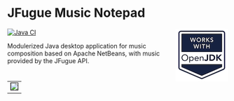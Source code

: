 # JFugue Music Notepad
[![Java CI](https://github.com/hdrhistogram/hdrhistogram/workflows/Java%20CI/badge.svg)](https://github.com/geertjanw/jmn/actions)
<img align="right" width="120" height="120" src="https://github.com/geertjanw/jmn/blob/master/www/WorksWithOpenJDK1.png">

Modulerized Java desktop application for music composition based on Apache NetBeans, with music provided by the JFugue API.

<table><tr><td>
    <img style="border:1px solid black" src="/www/jmn.png" />
</td></tr></table>

